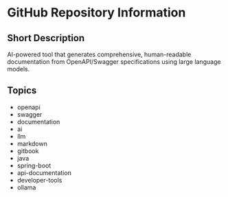 # GitHub Repository Information

## Short Description
AI-powered tool that generates comprehensive, human-readable documentation from OpenAPI/Swagger specifications using large language models.

## Topics
- openapi
- swagger
- documentation
- ai
- llm
- markdown
- gitbook
- java
- spring-boot
- api-documentation
- developer-tools
- ollama